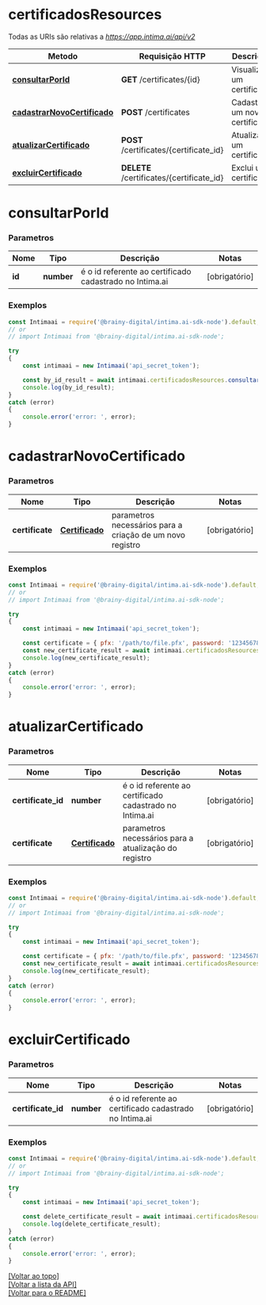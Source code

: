 # **certificadosResources**

Todas as URIs são relativas a *https://app.intima.ai/api/v2*

Metodo | Requisição HTTP | Descrição
------------- | ------------- | -------------
[**consultarPorId**](certificadosResources.md#consultarPorId) | **GET** /certificates/{id} | Visualiza um certificado
[**cadastrarNovoCertificado**](certificadosResources.md#cadastrarNovoCertificado) | **POST** /certificates | Cadastra um novo certificado
[**atualizarCertificado**](certificadosResources.md#atualizarCertificado) | **POST** /certificates/{certificate_id} | Atualiza um certificado
[**excluirCertificado**](certificadosResources.md#excluirCertificado) | **DELETE** /certificates/{certificate_id} | Exclui um certificado

# **consultarPorId**

### Parametros

Nome | Tipo | Descrição | Notas
------------- | ------------- | ------------- | -------------
**id** | **number**| é o id referente ao certificado cadastrado no Intima.ai | [obrigatório]

### Exemplos
```javascript
const Intimaai = require('@brainy-digital/intima.ai-sdk-node').default;
// or
// import Intimaai from '@brainy-digital/intima.ai-sdk-node';

try
{
    const intimaai = new Intimaai('api_secret_token');

    const by_id_result = await intimaai.certificadosResources.consultarPorId(18);
    console.log(by_id_result);
}
catch (error)
{
    console.error('error: ', error);
}
```

# **cadastrarNovoCertificado**

### Parametros

Nome | Tipo | Descrição | Notas
------------- | ------------- | ------------- | -------------
**certificate** | [**Certificado**](../models/certificate/Certificado.md)| parametros necessários para a criação de um novo registro | [obrigatório]

### Exemplos
```javascript
const Intimaai = require('@brainy-digital/intima.ai-sdk-node').default;
// or
// import Intimaai from '@brainy-digital/intima.ai-sdk-node';

try
{
    const intimaai = new Intimaai('api_secret_token');

    const certificate = { pfx: '/path/to/file.pfx', password: '12345678' };
    const new_certificate_result = await intimaai.certificadosResources.cadastrarNovoCertificado(certificate);
    console.log(new_certificate_result);
}
catch (error)
{
    console.error('error: ', error);
}
```

# **atualizarCertificado**

### Parametros

Nome | Tipo | Descrição | Notas
------------- | ------------- | ------------- | -------------
**certificate_id** | **number**| é o id referente ao certificado cadastrado no Intima.ai | [obrigatório]
**certificate** | [**Certificado**](../models/certificate/Certificado.md)| parametros necessários para a atualização do registro | [obrigatório]

### Exemplos
```javascript
const Intimaai = require('@brainy-digital/intima.ai-sdk-node').default;
// or
// import Intimaai from '@brainy-digital/intima.ai-sdk-node';

try
{
    const intimaai = new Intimaai('api_secret_token');

    const certificate = { pfx: '/path/to/file.pfx', password: '12345678' };
    const new_certificate_result = await intimaai.certificadosResources.atualizarCertificado(1, certificate);
    console.log(new_certificate_result);
}
catch (error)
{
    console.error('error: ', error);
}
```

# **excluirCertificado**

### Parametros

Nome | Tipo | Descrição | Notas
------------- | ------------- | ------------- | -------------
**certificate_id** | **number**| é o id referente ao certificado cadastrado no Intima.ai | [obrigatório]

### Exemplos
```javascript
const Intimaai = require('@brainy-digital/intima.ai-sdk-node').default;
// or
// import Intimaai from '@brainy-digital/intima.ai-sdk-node';

try
{
    const intimaai = new Intimaai('api_secret_token');

    const delete_certificate_result = await intimaai.certificadosResources.excluirCertificado(19);
    console.log(delete_certificate_result);
}
catch (error)
{
    console.error('error: ', error);
}
```

[[Voltar ao topo]](#)        
[[Voltar a lista da API]](../../README.md#Documentação-para-os-Endpoints-da-API)    
[[Voltar para o README]](../../README.md#Intima.ai---SDK-NodeJS)
